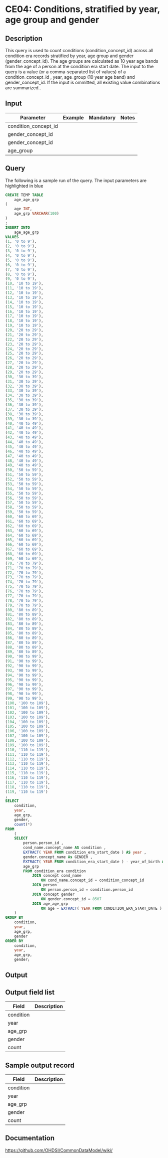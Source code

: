 # CE04: Conditions, stratified by year, age group and gender

## Description
This query is used to count conditions (condition_concept_id) across all condition era records stratified by year, age group and gender (gender_concept_id). The age groups are calculated as 10 year age bands from the age of a person at the condition era start date. The input to the query is a value (or a comma-separated list of values) of a condition_concept_id , year, age_group (10 year age band) and gender_concept_id. If the input is ommitted, all existing value combinations are summarized..

## Input

|  Parameter |  Example |  Mandatory |  Notes |
| --- | --- | --- | --- |
| condition_concept_id |   |   |   |
| gender_concept_id |   |   |   |
| gender_concept_id |   |   |   |
| age_group |   |   |   |

## Query
The following is a sample run of the query. The input parameters are highlighted in  blue

```sql
CREATE TEMP TABLE
    age_age_grp
(
    age INT,
    age_grp VARCHAR(100)
)
;
INSERT INTO
    age_age_grp
VALUES
(1, '0 to 9'),
(2, '0 to 9'),
(3, '0 to 9'),
(4, '0 to 9'),
(5, '0 to 9'),
(6, '0 to 9'),
(7, '0 to 9'),
(8, '0 to 9'),
(9, '0 to 9'),
(10, '10 to 19'),
(11, '10 to 19'),
(12, '10 to 19'),
(13, '10 to 19'),
(14, '10 to 19'),
(15, '10 to 19'),
(16, '10 to 19'),
(17, '10 to 19'),
(18, '10 to 19'),
(19, '10 to 19'),
(20, '20 to 29'),
(21, '20 to 29'),
(22, '20 to 29'),
(23, '20 to 29'),
(24, '20 to 29'),
(25, '20 to 29'),
(26, '20 to 29'),
(27, '20 to 29'),
(28, '20 to 29'),
(29, '20 to 29'),
(30, '30 to 39'),
(31, '30 to 39'),
(32, '30 to 39'),
(33, '30 to 39'),
(34, '30 to 39'),
(35, '30 to 39'),
(36, '30 to 39'),
(37, '30 to 39'),
(38, '30 to 39'),
(39, '30 to 39'),
(40, '40 to 49'),
(41, '40 to 49'),
(42, '40 to 49'),
(43, '40 to 49'),
(44, '40 to 49'),
(45, '40 to 49'),
(46, '40 to 49'),
(47, '40 to 49'),
(48, '40 to 49'),
(49, '40 to 49'),
(50, '50 to 59'),
(51, '50 to 59'),
(52, '50 to 59'),
(53, '50 to 59'),
(54, '50 to 59'),
(55, '50 to 59'),
(56, '50 to 59'),
(57, '50 to 59'),
(58, '50 to 59'),
(59, '50 to 59'),
(60, '60 to 69'),
(61, '60 to 69'),
(62, '60 to 69'),
(63, '60 to 69'),
(64, '60 to 69'),
(65, '60 to 69'),
(66, '60 to 69'),
(67, '60 to 69'),
(68, '60 to 69'),
(69, '60 to 69'),
(70, '70 to 79'),
(71, '70 to 79'),
(72, '70 to 79'),
(73, '70 to 79'),
(74, '70 to 79'),
(75, '70 to 79'),
(76, '70 to 79'),
(77, '70 to 79'),
(78, '70 to 79'),
(79, '70 to 79'),
(80, '80 to 89'),
(81, '80 to 89'),
(82, '80 to 89'),
(83, '80 to 89'),
(84, '80 to 89'),
(85, '80 to 89'),
(86, '80 to 89'),
(87, '80 to 89'),
(88, '80 to 89'),
(89, '80 to 89'),
(90, '90 to 99'),
(91, '90 to 99'),
(92, '90 to 99'),
(93, '90 to 99'),
(94, '90 to 99'),
(95, '90 to 99'),
(96, '90 to 99'),
(97, '90 to 99'),
(98, '90 to 99'),
(99, '90 to 99'),
(100, '100 to 109'),
(101, '100 to 109'),
(102, '100 to 109'),
(103, '100 to 109'),
(104, '100 to 109'),
(105, '100 to 109'),
(106, '100 to 109'),
(107, '100 to 109'),
(108, '100 to 109'),
(109, '100 to 109'),
(110, '110 to 119'),
(111, '110 to 119'),
(112, '110 to 119'),
(113, '110 to 119'),
(114, '110 to 119'),
(115, '110 to 119'),
(116, '110 to 119'),
(117, '110 to 119'),
(118, '110 to 119'),
(119, '110 to 119')
;
SELECT
    condition,
    year,
    age_grp,
    gender,
    count(*)
FROM
    (
    SELECT
        person.person_id ,
        cond_name.concept_name AS condition ,
        EXTRACT( YEAR FROM condition_era_start_date ) AS year ,
        gender.concept_name As GENDER ,
        EXTRACT( YEAR FROM condition_era_start_date ) - year_of_birth AS age ,
        age_grp
        FROM condition_era condition
            JOIN concept cond_name
                ON cond_name.concept_id = condition_concept_id
            JOIN person
                ON person.person_id = condition.person_id
            JOIN concept gender
                ON gender.concept_id = 8507
            JOIN age_age_grp
                ON age = EXTRACT( YEAR FROM CONDITION_ERA_START_DATE ) - year_of_birth 
    )
GROUP BY
    condition,
    year,
    age_grp,
    gender
ORDER BY
    condition,
    year,
    age_grp,
    gender;
```



## Output

## Output field list

|  Field |  Description |
| --- | --- |
| condition |   |
| year |   |
| age_grp |   |
| gender |   |
| count |   |

## Sample output record

|  Field |  Description |
| --- | --- |
| condition |   |
| year |   |
| age_grp |   |
| gender |   |
| count |   |

## Documentation
https://github.com/OHDSI/CommonDataModel/wiki/
